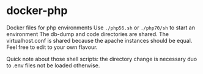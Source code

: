 # docker-php
Docker files for php environments
Use ```./php56.sh``` or ```./php70/sh``` to start an environment
The db-dump and code directories are shared.
The virtualhost.conf is shared because the apache instances should be equal.
Feel free to edit to your own flavour.

Quick note about those shell scripts: the directory change is necessary duo to .env files not be loaded otherwise.
